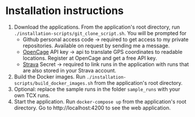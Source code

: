 <h1>Installation instructions</h1>
<ol>
    <li>Download the applications. From the application's root directory, run <code>./installation-scripts/git_clone_script.sh</code>. You will be prompted for
        <ul>
            <li>Github personal access code -> required to get access to my private repositories. Available on request by sending me a message.</li>
            <li><a href="https://opencagedata.com/">OpenCage</a> API key -> api to translate GPS coordinates to readable locations. Register at OpenCage and get a free API key.</li>
            <li><a href="https://www.strava.com">Strava</a> Secret -> required to link runs in the application with runs that are also stored in your Strava account.</li>
        </ul>
    </li>
    <li>Build the Docker images. Run <code>./installation-scripts/build_docker_images.sh</code> from the application's root directory.</li>
    <li>Optional: replace the sample runs in the folder <code>sample_runs</code> with your own TCX runs.</li>
    <li>Start the application. Run <code>docker-compose up</code> from the application's root directory. Go to http://localhost:4200 to see the web application.</li>
</ol>
